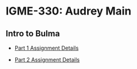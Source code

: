 # IGME-330: Audrey Main

## Intro to Bulma

* [Part 1 Assignment Details](https://github.com/tonethar/IGME-330-Master/blob/master/notes/HW-bulma-1.md)

* [Part 2 Assignment Details](https://github.com/tonethar/IGME-330-Master/blob/master/notes/HW-bulma-2.md)